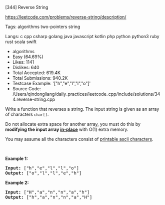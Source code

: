 [344] Reverse String  

https://leetcode.com/problems/reverse-string/description/

Tags:   algorithms   two-pointers   string 

Langs:  c   cpp   csharp   golang   java   javascript   kotlin   php   python   python3   ruby   rust   scala   swift 

* algorithms
* Easy (64.69%)
* Likes:    1141
* Dislikes: 640
* Total Accepted:    619.4K
* Total Submissions: 940.2K
* Testcase Example:  '["h","e","l","l","o"]'
* Source Code:       /Users/qindongliang/daily_practices/leetcode_cpp/include/solutions/344.reverse-string.cpp

<p>Write a function that reverses a string. The input string is given as an array of characters <code>char[]</code>.</p>

<p>Do not allocate extra space for another array, you must do this by <strong>modifying the input array&nbsp;<a href="https://en.wikipedia.org/wiki/In-place_algorithm" target="_blank">in-place</a></strong> with O(1) extra memory.</p>

<p>You may assume all the characters consist of <a href="https://en.wikipedia.org/wiki/ASCII#Printable_characters" target="_blank">printable ascii characters</a>.</p>

<p>&nbsp;</p>

<div>
<p><strong>Example 1:</strong></p>

<pre>
<strong>Input: </strong><span id="example-input-1-1">[&quot;h&quot;,&quot;e&quot;,&quot;l&quot;,&quot;l&quot;,&quot;o&quot;]</span>
<strong>Output: </strong><span id="example-output-1">[&quot;o&quot;,&quot;l&quot;,&quot;l&quot;,&quot;e&quot;,&quot;h&quot;]</span>
</pre>

<div>
<p><strong>Example 2:</strong></p>

<pre>
<strong>Input: </strong><span id="example-input-2-1">[&quot;H&quot;,&quot;a&quot;,&quot;n&quot;,&quot;n&quot;,&quot;a&quot;,&quot;h&quot;]</span>
<strong>Output: </strong><span id="example-output-2">[&quot;h&quot;,&quot;a&quot;,&quot;n&quot;,&quot;n&quot;,&quot;a&quot;,&quot;H&quot;]</span>
</pre>
</div>
</div>

